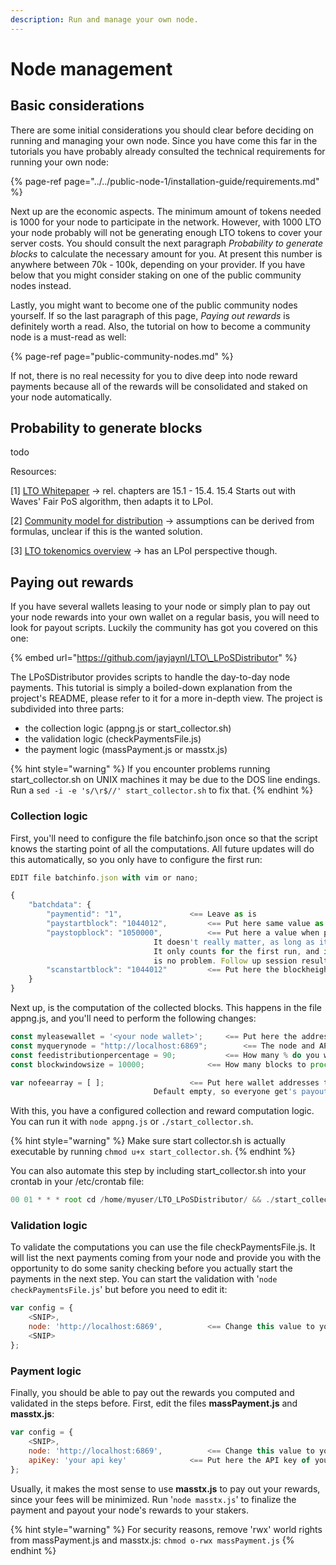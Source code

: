 ```yaml
---
description: Run and manage your own node.
---
```


# Node management

## Basic considerations

There are some initial considerations you should clear before deciding on running and managing your own node. Since you have come this far in the tutorials you have probably already consulted the technical requirements for running your own node:

{% page-ref page="../../public-node-1/installation-guide/requirements.md" %}

Next up are the economic aspects. The minimum amount of tokens needed is 1000 for your node to participate in the network. However, with 1000 LTO your node probably will not be generating enough LTO tokens to cover your server costs. You should consult the next paragraph _Probability to generate blocks_ to calculate the necessary amount for you. At present this number is anywhere between 70k - 100k, depending on your provider. If you have below that you might consider staking on one of the public community nodes instead.

Lastly, you might want to become one of the public community nodes yourself. If so the last paragraph of this page, _Paying out rewards_ is definitely worth a read. Also, the tutorial on how to become a community node is a must-read as well:

{% page-ref page="public-community-nodes.md" %}

If not, there is no real necessity for you to dive deep into node reward payments because all of the rewards will be consolidated and staked on your node automatically.

## Probability to generate blocks

todo

Resources:

\[1\] [LTO Whitepaper](%20https://ltonetwork.com/documents/LTO%20Network%20-%20Technical%20Paper.pdf) -&gt; rel. chapters are 15.1 - 15.4. 15.4 Starts out with Waves' Fair PoS algorithm, then adapts it to LPoI.

\[2\] [Community model for distribution](https://docs.google.com/spreadsheets/u/0/d/1KcqI0Uay0ogJL8TILqKjESjiz0bwMrYeMz8k5TCUbHA/htmlview) -&gt; assumptions can be derived from formulas, unclear if this is the wanted solution.

\[3\] [LTO tokenomics overview](https://blog.goodaudience.com/an-objective-look-at-lto-networks-token-demand-8ce15e658c2b) -&gt; has an LPoI perspective though.

## Paying out rewards

If you have several wallets leasing to your node or simply plan to pay out your node rewards into your own wallet on a regular basis, you will need to look for payout scripts. Luckily the community has got you covered on this one:

{% embed url="https://github.com/jayjaynl/LTO\_LPoSDistributor" %}

The LPoSDistributor provides scripts to handle the day-to-day node payments. This tutorial is simply a boiled-down explanation from the project's README, please refer to it for a more in-depth view. The project is subdivided into three parts:

* the collection logic \(appng.js or start\_collector.sh\)
* the validation logic \(checkPaymentsFile.js\)
* the payment logic \(massPayment.js or masstx.js\)

{% hint style="warning" %}
If you encounter problems running start\_collector.sh on UNIX machines it may be due to the DOS line endings. Run a `sed -i -e 's/\r$//' start_collector.sh` to fix that.
{% endhint %}

### Collection logic

First, you'll need to configure the file batchinfo.json once so that the script knows the starting point of all the computations. All future updates will do this automatically, so you only have to configure the first run:

```javascript
EDIT file batchinfo.json with vim or nano;

{
    "batchdata": {
        "paymentid": "1",				<== Leave as is
        "paystartblock": "1044012",			<== Put here same value as 'scanstartblock'. It's when payouts should start
        "paystopblock": "1050000",			<== Put here a value when payouts should stop (i.e. paystartblock+5000)
							    It doesn't really matter, as long as it is higher than paystartblock.
							    It only counts for the first run, and if no blocks were forged yet, that
							    is no problem. Follow up session results are just queued up in line :-))
        "scanstartblock": "1044012"			<== Put here the blockheight of the first ACTIVE lease
    }
}
```

Next up, is the computation of the collected blocks. This happens in the file appng.js, and you'll need to perform the following changes:

```javascript
const myleasewallet = '<your node wallet>';		<== Put here the address of the wallet that your node uses
const myquerynode = "http://localhost:6869";		<== The node and API port that you use (defaults to localhost)
const feedistributionpercentage = 90;			<== How many % do you want to share with your leasers (defaults to 90%)
const blockwindowsize = 10000;				<== How many blocks to process for every subsequent paymentcycle.

var nofeearray = [ ];					<== Put here wallet addresses that you want to exclude from payments,
							    Default empty, so everyone get's payouts
```

With this, you have a configured collection and reward computation logic. You can run it with `node appng.js` or `./start_collector.sh`.

{% hint style="warning" %}
Make sure start collector.sh is actually executable by running `chmod u+x start_collector.sh`. 
{% endhint %}

You can also automate this step by including start\_collector.sh into your crontab in your /etc/crontab file:

```javascript
00 01 * * * root cd /home/myuser/LTO_LPoSDistributor/ && ./start_collector.sh
```

### Validation logic

To validate the computations you can use the file checkPaymentsFile.js. It will list the next payments coming from your node and provide you with the opportunity to do some sanity checking before you actually start the payments in the next step. You can start the validation with '`node checkPaymentsFile.js`' but before you need to edit it:

```javascript
var config = {
    <SNIP>,
    node: 'http://localhost:6869',			<== Change this value to your blockchain node/API port (defaults to localhost)
    <SNIP>
};
```

### Payment logic

Finally, you should be able to pay out the rewards you computed and validated in the steps before. First, edit the files **massPayment.js** and **masstx.js**:

```javascript
var config = {
    <SNIP>,
    node: 'http://localhost:6869',			<== Change this value to your blockchain node/API port (defaults to localhost)
    apiKey: 'your api key'				<== Put here the API key of your lto node
};
```

Usually, it makes the most sense to use **masstx.js** to pay out your rewards, since your fees will be minimized. Run '`node masstx.js`' to finalize the payment and payout your node's rewards to your stakers.

{% hint style="warning" %}
For security reasons, remove 'rwx' world rights from massPayment.js and masstx.js: `chmod o-rwx massPayment.js`
{% endhint %}

